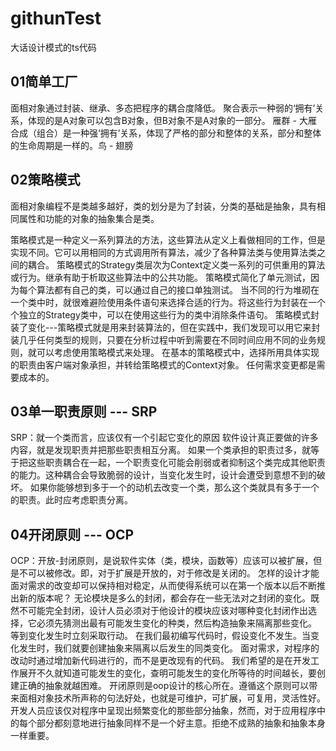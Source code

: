 # githunTest
大话设计模式的ts代码

## 01简单工厂
面相对象通过封装、继承、多态把程序的耦合度降低。
聚合表示一种弱的‘拥有’关系，体现的是A对象可以包含B对象，但B对象不是A对象的一部分。 雁群 - 大雁
合成（组合）是一种强‘拥有’关系，体现了严格的部分和整体的关系，部分和整体的生命周期是一样的。鸟 - 翅膀

## 02策略模式
面相对象编程不是类越多越好，类的划分是为了封装，分类的基础是抽象，具有相同属性和功能的对象的抽象集合是类。

策略模式是一种定义一系列算法的方法，这些算法从定义上看做相同的工作，但是实现不同。它可以用相同的方式调用所有算法，减少了各种算法类与使用算法类之间的耦合。
策略模式的Strategy类层次为Context定义类一系列的可供重用的算法或行为。继承有助于析取这些算法中的公共功能。
策略模式简化了单元测试，因为每个算法都有自己的类，可以通过自己的接口单独测试。
当不同的行为堆砌在一个类中时，就很难避险使用条件语句来选择合适的行为。将这些行为封装在一个个独立的Strategy类中，可以在使用这些行为的类中消除条件语句。
策略模式封装了变化---策略模式就是用来封装算法的，但在实践中，我们发现可以用它来封装几乎任何类型的规则，只要在分析过程中听到需要在不同时间应用不同的业务规则，就可以考虑使用策略模式来处理。
在基本的策略模式中，选择所用具体实现的职责由客户端对象承担，并转给策略模式的Context对象。
任何需求变更都是需要成本的。

## 03单一职责原则 --- SRP
SRP：就一个类而言，应该仅有一个引起它变化的原因
软件设计真正要做的许多内容，就是发现职责并把那些职责相互分离。
如果一个类承担的职责过多，就等于把这些职责耦合在一起，一个职责变化可能会削弱或者抑制这个类完成其他职责的能力。这种耦合会导致脆弱的设计，当变化发生时，设计会遭受到意想不到的破坏。
如果你能够想到多于一个的动机去改变一个类，那么这个类就具有多于一个的职责。此时应考虑职责分离。

## 04开闭原则 --- OCP
OCP：开放-封闭原则，是说软件实体（类，模块，函数等）应该可以被扩展，但是不可以被修改。即，对于扩展是开放的，对于修改是关闭的。
怎样的设计才能面对需求的改变却可以保持相对稳定，从而使得系统可以在第一个版本以后不断推出新的版本呢？
无论模块是多么的封闭，都会存在一些无法对之封闭的变化。既然不可能完全封闭，设计人员必须对于他设计的模块应该对哪种变化封闭作出选择，它必须先猜测出最有可能发生变化的种类，然后构造抽象来隔离那些变化。
等到变化发生时立刻采取行动。
在我们最初编写代码时，假设变化不发生。当变化发生时，我们就要创建抽象来隔离以后发生的同类变化。
面对需求，对程序的改动时通过增加新代码进行的，而不是更改现有的代码。
我们希望的是在开发工作展开不久就知道可能发生的变化，查明可能发生的变化所等待的时间越长，要创建正确的抽象就越困难。
开闭原则是oop设计的核心所在。遵循这个原则可以带来面相对象技术所声称的句法好处，也就是可维护，可扩展，可复用，灵活性好。开发人员应该仅对程序中呈现出频繁变化的那些部分抽象，然而，对于应用程序中的每个部分都刻意地进行抽象同样不是一个好主意。拒绝不成熟的抽象和抽象本身一样重要。
